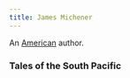 ```yaml
---
title: James Michener
---
```


An [American](../index.html) author.

### Tales of the South Pacific
